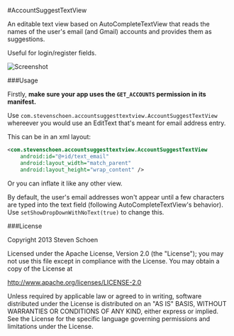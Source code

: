#AccountSuggestTextView

An editable text view based on AutoCompleteTextView that reads the names of the user's email (and Gmail) accounts and provides them as suggestions.

Useful for login/register fields.

![Screenshot](http://i.imgur.com/YaXGjvG.png "Screenshot")

###Usage

Firstly, __make sure your app uses the `GET_ACCOUNTS` permission in its manifest.__

Use `com.stevenschoen.accountsuggesttextview.AccountSuggestTextView` whereever you would use an EditText that's meant for email address entry.

This can be in an xml layout:

```XML
<com.stevenschoen.accountsuggesttextview.AccountSuggestTextView
	android:id="@+id/text_email"
	android:layout_width="match_parent"
	android:layout_height="wrap_content" />
```

Or you can inflate it like any other view.

By default, the user's email addresses won't appear until a few characters are typed into the text field (following AutoCompleteTextView's behavior). Use `setShowDropDownWithNoText(true)` to change this.

###License

Copyright 2013 Steven Schoen

Licensed under the Apache License, Version 2.0 (the "License");
you may not use this file except in compliance with the License.
You may obtain a copy of the License at

http://www.apache.org/licenses/LICENSE-2.0

Unless required by applicable law or agreed to in writing, software
distributed under the License is distributed on an "AS IS" BASIS,
WITHOUT WARRANTIES OR CONDITIONS OF ANY KIND, either express or implied.
See the License for the specific language governing permissions and
limitations under the License.
